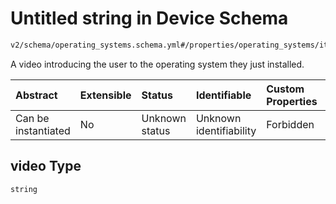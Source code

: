 # Untitled string in Device Schema

```txt
v2/schema/operating_systems.schema.yml#/properties/operating_systems/items/properties/video
```

A video introducing the user to the operating system they just installed.

| Abstract            | Extensible | Status         | Identifiable            | Custom Properties | Additional Properties | Access Restrictions | Defined In                                                          |
| :------------------ | :--------- | :------------- | :---------------------- | :---------------- | :-------------------- | :------------------ | :------------------------------------------------------------------ |
| Can be instantiated | No         | Unknown status | Unknown identifiability | Forbidden         | Allowed               | none                | [device.schema.json*](../device.schema.json "open original schema") |

## video Type

`string`
